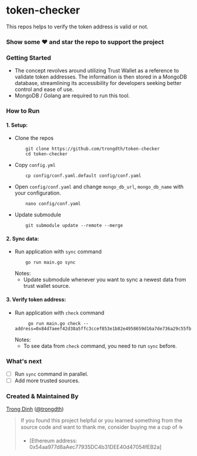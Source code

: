 # token-checker

This repos helps to verify the token address is valid or not.

### Show some :heart: and star the repo to support the project

### Getting Started
- The concept revolves around utilizing Trust Wallet as a reference to validate token addresses. The information is then stored in a MongoDB database, streamlining its accessibility for developers seeking better control and ease of use.
- MongoDB / Golang are required to run this tool. 
### How to Run

#### 1. Setup:
- Clone the repos
    ```shell
        git clone https://github.com/trongdth/token-checker
        cd token-checker
    ```
- Copy `config.yml`
    ```shell
        cp config/conf.yaml.default config/conf.yaml 
    ```
- Open `config/conf.yaml` and change `mongo_db_url`, `mongo_db_name` with your configuration.
    ```shell
        nano config/conf.yaml
    ```
- Update submodule
    ```shell
        git submodule update --remote --merge
    ```
#### 2. Sync data:
- Run application with `sync` command
    ```shell
        go run main.go sync
    ```
    Notes: 
    - Update submodule whenever you want to sync a newest data from trust wallet source.
#### 3. Verify token address:
- Run application with `check` command
    ```shell
         go run main.go check --address=0x84d7aeef42d38a5ffc3ccef853e1b82e4958659d16a7de736a29c55fbbeb0114::staked_aptos_coin::StakedAptosCoin
    ```
    Notes: 
    - To see data from `check` command, you need to run `sync` before.

### What's next

- [ ] Run `sync` command in parallel.
- [ ] Add more trusted sources.
### Created & Maintained By

[Trong Dinh](https://github.com/trongdth) ([@trongdth](https://www.twitter.com/trongdth))

> If you found this project helpful or you learned something from the source code and want to thank me, consider buying me a cup of :coffee:
>
> * [Ethereum address: 0x54aa977d8aAec77935DC4b31DEE40d47054fEB2a]
